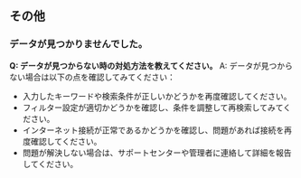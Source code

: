 ## その他
### データが見つかりませんでした。

**Q: データが見つからない時の対処方法を教えてください。**
A: データが見つからない場合は以下の点を確認してみてください：
- 入力したキーワードや検索条件が正しいかどうかを再度確認してください。
- フィルター設定が適切かどうかを確認し、条件を調整して再検索してみてください。
- インターネット接続が正常であるかどうかを確認し、問題があれば接続を再度確認してください。
- 問題が解決しない場合は、サポートセンターや管理者に連絡して詳細を報告してください。
